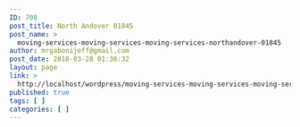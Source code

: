 ```yaml
---
ID: 708
post_title: North Andover 01845
post_name: >
  moving-services-moving-services-moving-services-northandover-01845
author: mrgabonijeff@gmail.com
post_date: 2018-03-28 01:36:32
layout: page
link: >
  http://localhost/wordpress/moving-services-moving-services-moving-services-northandover-01845/
published: true
tags: [ ]
categories: [ ]
---
```

